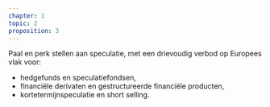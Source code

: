 ```yaml
---
chapter: 1
topic: 2
proposition: 3
---
```

Paal en perk stellen aan speculatie, met een drievoudig verbod op Europees vlak voor:
* hedgefunds en speculatiefondsen,
* financiële derivaten en gestructureerde financiële producten,
* kortetermijnspeculatie en short selling.
